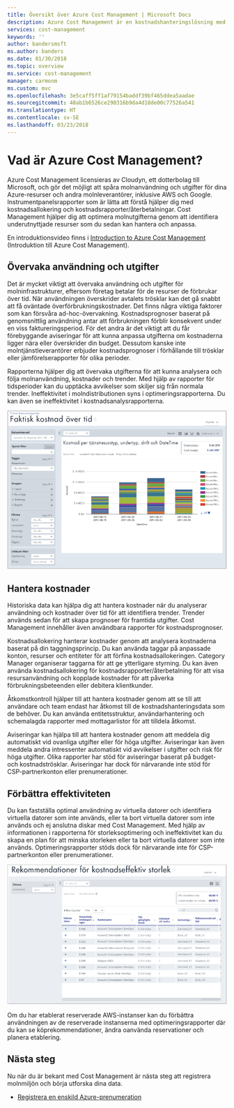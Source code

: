 ```yaml
---
title: Översikt över Azure Cost Management | Microsoft Docs
description: Azure Cost Management är en kostnadshanteringslösning med flera moln som hjälper dig att bättre använda Azure och andra molnresurser.
services: cost-management
keywords: ''
author: bandersmsft
ms.author: banders
ms.date: 01/30/2018
ms.topic: overview
ms.service: cost-management
manager: carmonm
ms.custom: mvc
ms.openlocfilehash: 3e5caff5ff1af79154baddf39bf465ddea5aadae
ms.sourcegitcommit: 48ab1b6526ce290316b9da4d18de00c77526a541
ms.translationtype: HT
ms.contentlocale: sv-SE
ms.lasthandoff: 03/23/2018
---
```

# <a name="what-is-azure-cost-management"></a>Vad är Azure Cost Management?

Azure Cost Management licensieras av Cloudyn, ett dotterbolag till Microsoft, och gör det möjligt att spåra molnanvändning och utgifter för dina Azure-resurser och andra molnleverantörer, inklusive AWS och Google. Instrumentpanelsrapporter som är lätta att förstå hjälper dig med kostnadsallokering och kostnadsrapporter/återbetalningar. Cost Management hjälper dig att optimera molnutgifterna genom att identifiera underutnyttjade resurser som du sedan kan hantera och anpassa.

En introduktionsvideo finns i [Introduction to Azure Cost Management ](https://azure.microsoft.com/en-us/resources/videos/azure-cost-management-overview-and-demo) (Introduktion till Azure Cost Management).

## <a name="monitor-usage-and-spending"></a>Övervaka användning och utgifter

Det är mycket viktigt att övervaka användning och utgifter för molninfrastrukturer, eftersom företag betalar för de resurser de förbrukar över tid. När användningen överskrider avtalets trösklar kan det gå snabbt att få oväntade överförbrukningskostnader. Det finns några viktiga faktorer som kan försvåra ad-hoc-övervakning. Kostnadsprognoser baserat på genomsnittlig användning antar att förbrukningen förblir konsekvent under en viss faktureringsperiod. För det andra är det viktigt att du får förebyggande aviseringar för att kunna anpassa utgifterna om kostnaderna ligger nära eller överskrider din budget. Dessutom kanske inte molntjänstleverantörer erbjuder kostnadsprognoser i förhållande till trösklar eller jämförelserapporter för olika perioder.

Rapporterna hjälper dig att övervaka utgifterna för att kunna analysera och följa molnanvändning, kostnader och trender. Med hjälp av rapporter för tidsperioder kan du upptäcka avvikelser som skiljer sig från normala trender. Ineffektivitet i molndistributionen syns i optimeringsrapporterna. Du kan även se ineffektivitet i kostnadsanalysrapporterna.

![Rapport för kostnad över tid](media\overview\cost-over-time-rpt.png)


## <a name="manage-costs"></a>Hantera kostnader

Historiska data kan hjälpa dig att hantera kostnader när du analyserar användning och kostnader över tid för att identifiera trender. Trender används sedan för att skapa prognoser för framtida utgifter. Cost Management innehåller även användbara rapporter för kostnadsprognoser.

Kostnadsallokering hanterar kostnader genom att analysera kostnaderna baserat på din taggningsprincip. Du kan använda taggar på anpassade konton, resurser och entiteter för att förfina kostnadsallokeringen. Category Manager organiserar taggarna för att ge ytterligare styrning. Du kan även använda kostnadsallokering för kostnadsrapporter/återbetalning för att visa resursanvändning och kopplade kostnader för att påverka förbrukningsbeteenden eller debitera klientkunder.

Åtkomstkontroll hjälper till att hantera kostnader genom att se till att användare och team endast har åtkomst till de kostnadshanteringsdata som de behöver. Du kan använda entitetsstruktur, användarhantering och schemalagda rapporter med mottagarlistor för att tilldela åtkomst.

Aviseringar kan hjälpa till att hantera kostnader genom att meddela dig automatiskt vid ovanliga utgifter eller för höga utgifter. Aviseringar kan även meddela andra intressenter automatiskt vid avvikelser i utgifter och risk för höga utgifter. Olika rapporter har stöd för aviseringar baserat på budget- och kostnadströsklar. Aviseringar har dock för närvarande inte stöd för CSP-partnerkonton eller prenumerationer.

## <a name="improve-efficiency"></a>Förbättra effektiviteten

Du kan fastställa optimal användning av virtuella datorer och identifiera virtuella datorer som inte används, eller ta bort virtuella datorer som inte används och ej anslutna diskar med Cost Management. Med hjälp av informationen i rapporterna för storleksoptimering och ineffektivitet kan du skapa en plan för att minska storleken eller ta bort virtuella datorer som inte används. Optimeringsrapporter stöds dock för närvarande inte för CSP-partnerkonton eller prenumerationer.

![storleksrekommendationer](.\media\overview\sizing.png)

Om du har etablerat reserverade AWS-instanser kan du förbättra användningen av de reserverade instanserna med optimeringsrapporter där du kan se köprekommendationer, ändra oanvända reservationer och planera etablering.

## <a name="next-steps"></a>Nästa steg

Nu när du är bekant med Cost Management är nästa steg att registrera molnmiljön och börja utforska dina data.

- [Registrera en enskild Azure-prenumeration](quick-register-azure-sub.md)
